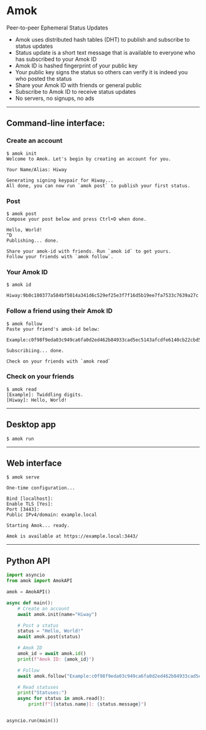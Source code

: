 # Amok

Peer-to-peer Ephemeral Status Updates

- Amok uses distributed hash tables (DHT) to publish and subscribe to status updates
- Status update is a short text message that is available to everyone who has subscribed to your Amok ID
- Amok ID is hashed fingerprint of your public key
- Your public key signs the status so others can verify it is indeed you who posted the status
- Share your Amok ID with friends or general public
- Subscribe to Amok ID to receive status updates
- No servers, no signups, no ads

---

## Command-line interface:

### Create an account

```console
$ amok init
Welcome to Amok. Let's begin by creating an account for you.

Your Name/Alias: Hiway

Generating signing keypair for Hiway...
All done, you can now run `amok post` to publish your first status.
```

### Post

```console
$ amok post
Compose your post below and press Ctrl+D when done.

Hello, World!
^D
Publishing... done.

Share your amok-id with friends. Run `amok id` to get yours.
Follow your friends with `amok follow`.
```

### Your Amok ID

```console
$ amok id

Hiway:9b0c180377a584bf5014a341d6c529ef25e3f7f16d5b19ee7fa7533c7639a27c

```

### Follow a friend using their Amok ID

```console
$ amok follow
Paste your friend's amok-id below: 

Example:c0f98f9eda03c949ca6fa0d2ed462b84933cad5ec5143afcdfe6140cb22cbd5e

Subscribiing... done.

Check on your friends with `amok read`
```

### Check on your friends

```console
$ amok read
[Example]: Twiddling digits.
[Hiway]: Hello, World!
```

---

## Desktop app

```console
$ amok run
```

---

## Web interface

```console
$ amok serve

One-time configuration...

Bind [localhost]: 
Enable TLS [Yes]:
Port [3443]:
Public IPv4/domain: example.local

Starting Amok... ready.

Amok is available at https://example.local:3443/
```

---

## Python API

```python
import asyncio
from amok import AmokAPI

amok = AmokAPI()

async def main():
    # Create an account
    await amok.init(name="Hiway")

    # Post a status
    status = "Hello, World!"
    await amok.post(status)

    # Amok ID
    amok_id = await amok.id()
    print(f"Amok ID: {amok_id}")

    # Follow
    await amok.follow("Example:c0f98f9eda03c949ca6fa0d2ed462b84933cad5ec5143afcdfe6140cb22cbd5e")

    # Read statuses
    print("Statuses:")
    async for status in amok.read():
        print(f"[{status.name}]: {status.message}")


asyncio.run(main())
```